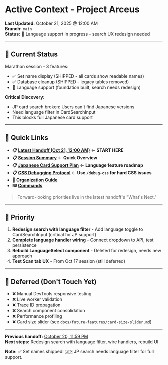 # Active Context - Project Arceus

**Last Updated:** October 21, 2025 @ 12:00 AM  
**Branch:** `main`  
**Status:** 🔄 Language support in progress - search UX redesign needed

---

## 🎯 Current Status

Marathon session - 3 features:
- ✅ Set name display (SHIPPED - all cards show readable names)
- ✅ Database cleanup (SHIPPED - legacy tables removed)
- 🔄 Language support (foundation built, search needs redesign)

**Critical Discovery:**
- JP card search broken: Users can't find Japanese versions
- Need language filter in CardSearchInput
- This blocks full Japanese card support

---

## 📖 Quick Links

- **📋 [Latest Handoff (Oct 21, 12:00 AM)](./handoffs/2025/10-october/context_handoff_20251021_0000.md)** ← **START HERE**
- **📋 [Session Summary](./summaries/2025/10-october/session_summary_20251020_extended.md)** ← **Quick Overview**
- **📋 [Japanese Card Support Plan](./japanese-card-support-plan.md)** ← **Language feature roadmap**
- **📋 [CSS Debugging Protocol](./css-debugging-protocol.md)** ← **Use `/debug-css` for hard CSS issues**
- **📂 [Organization Guide](./ORGANIZATION.md)**
- **⌨️ [Commands](./COMMAND_REFERENCE.md)**

> Forward-looking priorities live in the latest handoff's "What's Next."

---

## 🔴 Priority

1. **Redesign search with language filter** - Add language toggle to CardSearchInput (critical for JP support)
2. **Complete language handler wiring** - Connect dropdown to API, test persistence
3. **Rebuild LanguageSelect component** - Deleted for redesign, needs new approach
4. **Test Scan tab UX** - From Oct 17 session (still deferred)

---

## 🚫 Deferred (Don't Touch Yet)

- ❌ Manual DevTools responsive testing
- ❌ Live worker validation  
- ❌ Trace ID propagation
- ❌ Search component consolidation
- ❌ Performance profiling
- ❌ Card size slider (see `docs/future-features/card-size-slider.md`)

---

**Previous handoff:** [October 20, 11:59 PM](./handoffs/2025/10-october/context_handoff_20251020_2359.md)  
**Next steps:** Redesign search with language filter, wire handlers, rebuild UI

**Note:** ✅ Set names shipped! 🇯🇵 JP search needs language filter for full support.
